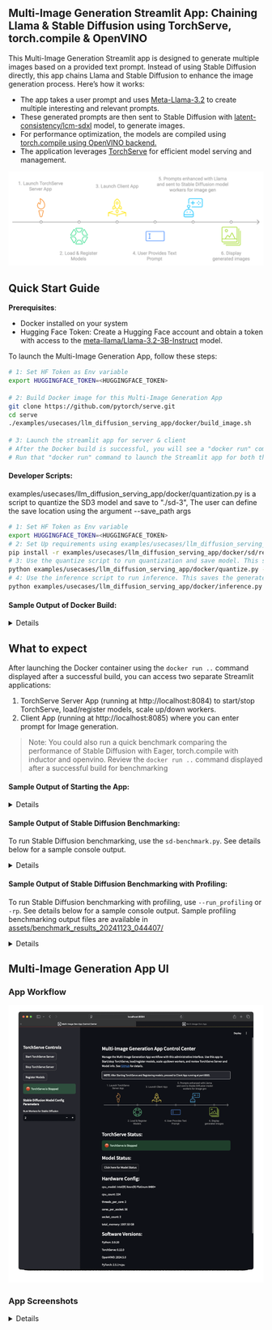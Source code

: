 ## Multi-Image Generation Streamlit App: Chaining Llama & Stable Diffusion using TorchServe, torch.compile & OpenVINO

This Multi-Image Generation Streamlit app is designed to generate multiple images based on a provided text prompt. Instead of using Stable Diffusion directly, this app chains Llama and Stable Diffusion to enhance the image generation process. Here’s how it works:
- The app takes a user prompt and uses [Meta-Llama-3.2](https://huggingface.co/meta-llama) to create multiple interesting and relevant prompts.
- These generated prompts are then sent to Stable Diffusion with [latent-consistency/lcm-sdxl](https://huggingface.co/latent-consistency/lcm-sdxl) model, to generate images.
- For performance optimization, the models are compiled using [torch.compile using OpenVINO backend.](https://docs.openvino.ai/2024/openvino-workflow/torch-compile.html)
- The application leverages [TorchServe](https://pytorch.org/serve/) for efficient model serving and management.

![Multi-Image Generation App Workflow](https://raw.githubusercontent.com/pytorch/serve/master/examples/usecases/llm_diffusion_serving_app/docker/img/workflow-1.png)

## Quick Start Guide

**Prerequisites**: 
- Docker installed on your system
- Hugging Face Token: Create a Hugging Face account and obtain a token with access to the [meta-llama/Llama-3.2-3B-Instruct](https://huggingface.co/meta-llama/Llama-3.2-3B-Instruct) model.

To launch the Multi-Image Generation App, follow these steps:
```bash
# 1: Set HF Token as Env variable
export HUGGINGFACE_TOKEN=<HUGGINGFACE_TOKEN>

# 2: Build Docker image for this Multi-Image Generation App
git clone https://github.com/pytorch/serve.git
cd serve
./examples/usecases/llm_diffusion_serving_app/docker/build_image.sh

# 3: Launch the streamlit app for server & client
# After the Docker build is successful, you will see a "docker run" command printed to the console. 
# Run that "docker run" command to launch the Streamlit app for both the server and client.
```

#### Developer Scripts:
examples/usecases/llm_diffusion_serving_app/docker/quantization.py is a script to quantize the SD3 model and save to "./sd-3", 
The user can define the save location using the argument --save_path args

```bash
# 1: Set HF Token as Env variable
export HUGGINGFACE_TOKEN=<HUGGINGFACE_TOKEN>
# 2: Set Up requirements using examples/usecases/llm_diffusion_serving_app/docker/sd/requirements.txt
pip install -r examples/usecases/llm_diffusion_serving_app/docker/sd/requirements.txt
# 3: Use the quantize script to run quantization and save model. This saves the generated model by default in sd3-fx/
python examples/usecases/llm_diffusion_serving_app/docker/quantize.py --save_path sd3-fx/
# 4: Use the inference script to run inference. This saves the generated image by default in output/generated_image.png 
python examples/usecases/llm_diffusion_serving_app/docker/inference.py --prompt "elon musk mad at china"
```


#### Sample Output of Docker Build:

<details>

```console
ubuntu@ip-10-0-0-137:~/serve$ ./examples/usecases/llm_diffusion_serving_app/docker/build_image.sh 
EXAMPLE_DIR: .//examples/usecases/llm_diffusion_serving_app/docker
ROOT_DIR: /home/ubuntu/serve
DOCKER_BUILDKIT=1 docker buildx build --platform=linux/amd64 --file .//examples/usecases/llm_diffusion_serving_app/docker/Dockerfile --build-arg BASE_IMAGE="pytorch/torchserve:latest-cpu" --build-arg EXAMPLE_DIR=".//examples/usecases/llm_diffusion_serving_app/docker" --build-arg HUGGINGFACE_TOKEN=hf_<token> --build-arg HTTP_PROXY= --build-arg HTTPS_PROXY= --build-arg NO_PROXY= -t "pytorch/torchserve:llm_diffusion_serving_app" .
[+] Building 1.4s (18/18) FINISHED                                                                                                                                                               docker:default
 => [internal] load .dockerignore                                                                                                                                                                          0.0s
 .
 .
 .
 => => naming to docker.io/pytorch/torchserve:llm_diffusion_serving_app                                                                                                                                    0.0s

Docker Build Successful ! 

............................ Next Steps ............................
--------------------------------------------------------------------
[Optional] Run the following command to benchmark Stable Diffusion:
--------------------------------------------------------------------

docker run --rm --platform linux/amd64 \
        --name llm_sd_app_bench \
        -v /home/ubuntu/serve/model-store-local:/home/model-server/model-store \
        --entrypoint python \
        pytorch/torchserve:llm_diffusion_serving_app \
        /home/model-server/llm_diffusion_serving_app/sd-benchmark.py -ni 3

-------------------------------------------------------------------
Run the following command to start the Multi-Image generation App:
-------------------------------------------------------------------

docker run --rm -it --platform linux/amd64 \
        --name llm_sd_app \
        -p 127.0.0.1:8080:8080 \
        -p 127.0.0.1:8081:8081 \
        -p 127.0.0.1:8082:8082 \
        -p 127.0.0.1:8084:8084 \
        -p 127.0.0.1:8085:8085 \
        -v /home/ubuntu/serve/model-store-local:/home/model-server/model-store \
        -e MODEL_NAME_LLM=meta-llama/Llama-3.2-3B-Instruct \
        -e MODEL_NAME_SD=stabilityai/stable-diffusion-xl-base-1.0 \
        pytorch/torchserve:llm_diffusion_serving_app

Note: You can replace the model identifiers (MODEL_NAME_LLM, MODEL_NAME_SD) as needed.

```

</details>

## What to expect
After launching the Docker container using the `docker run ..` command displayed after a successful build, you can access two separate Streamlit applications:
1. TorchServe Server App (running at http://localhost:8084) to start/stop TorchServe, load/register models, scale up/down workers. 
2. Client App (running at http://localhost:8085) where you can enter prompt for Image generation. 

> Note: You could also run a quick benchmark comparing the performance of Stable Diffusion with Eager, torch.compile with inductor and openvino.
> Review the `docker run ..` command displayed after a successful build for benchmarking

#### Sample Output of Starting the App:

<details>

```console
ubuntu@ip-10-0-0-137:~/serve$ docker run --rm -it --platform linux/amd64 \
        --name llm_sd_app \
        -p 127.0.0.1:8080:8080 \
        -p 127.0.0.1:8081:8081 \
        -p 127.0.0.1:8082:8082 \
        -p 127.0.0.1:8084:8084 \
        -p 127.0.0.1:8085:8085 \
        -v /home/ubuntu/serve/model-store-local:/home/model-server/model-store \
        -e MODEL_NAME_LLM=meta-llama/Llama-3.2-3B-Instruct \
        -e MODEL_NAME_SD=stabilityai/stable-diffusion-xl-base-1.0 \
        pytorch/torchserve:llm_diffusion_serving_app

Preparing meta-llama/Llama-3.2-1B-Instruct
/home/model-server/llm_diffusion_serving_app/llm /home/model-server/llm_diffusion_serving_app
Model meta-llama---Llama-3.2-1B-Instruct already downloaded.
Model archive for meta-llama---Llama-3.2-1B-Instruct exists.
/home/model-server/llm_diffusion_serving_app

Preparing stabilityai/stable-diffusion-xl-base-1.0
/home/model-server/llm_diffusion_serving_app/sd /home/model-server/llm_diffusion_serving_app
Model stabilityai/stable-diffusion-xl-base-1.0 already downloaded
Model archive for stabilityai---stable-diffusion-xl-base-1.0 exists.
/home/model-server/llm_diffusion_serving_app

Collecting usage statistics. To deactivate, set browser.gatherUsageStats to false.

Collecting usage statistics. To deactivate, set browser.gatherUsageStats to false.

  You can now view your Streamlit app in your browser.

  Local URL: http://localhost:8085
  Network URL: http://123.11.0.2:8085
  External URL: http://123.123.12.34:8085


  You can now view your Streamlit app in your browser.

  Local URL: http://localhost:8084
  Network URL: http://123.11.0.2:8084
  External URL: http://123.123.12.34:8084
```

</details>

#### Sample Output of Stable Diffusion Benchmarking:
To run Stable Diffusion benchmarking, use the `sd-benchmark.py`. See details below for a sample console output.

<details>

```console
ubuntu@ip-10-0-0-137:~/serve$ docker run --rm --platform linux/amd64 \
        --name llm_sd_app_bench \
        -v /home/ubuntu/serve/model-store-local:/home/model-server/model-store \
        --entrypoint python \
        pytorch/torchserve:llm_diffusion_serving_app \
        /home/model-server/llm_diffusion_serving_app/sd-benchmark.py -ni 3
.
.
.

Hardware Info:
--------------------------------------------------------------------------------
cpu_model: Intel(R) Xeon(R) Platinum 8488C
cpu_count: 64
threads_per_core: 2
cores_per_socket: 32
socket_count: 1
total_memory: 247.71 GB

Software Versions:
--------------------------------------------------------------------------------
Python: 3.9.20
TorchServe: 0.12.0
OpenVINO: 2024.5.0
PyTorch: 2.5.1+cpu
Transformers: 4.46.3
Diffusers: 0.31.0

Benchmark Summary:
--------------------------------------------------------------------------------
+-------------+----------------+---------------------------+
| Run Mode    | Warm-up Time   | Average Time for 3 iter   |
+=============+================+===========================+
| eager       | 11.25 seconds  | 10.13 +/- 0.02 seconds    |
+-------------+----------------+---------------------------+
| tc_inductor | 85.40 seconds  | 8.85 +/- 0.03 seconds     |
+-------------+----------------+---------------------------+
| tc_openvino | 52.57 seconds  | 2.58 +/- 0.04 seconds     |
+-------------+----------------+---------------------------+

Results saved in directory: /home/model-server/model-store/benchmark_results_20241123_071103
Files in the /home/model-server/model-store/benchmark_results_20241123_071103 directory:
benchmark_results.json
image-eager-final.png
image-tc_inductor-final.png
image-tc_openvino-final.png

Results saved at /home/model-server/model-store/ which is a Docker container mount, corresponds to 'serve/model-store-local/' on the host machine.

```

</details>

#### Sample Output of Stable Diffusion Benchmarking with Profiling:
To run Stable Diffusion benchmarking with profiling, use `--run_profiling` or `-rp`. See details below for a sample console output. Sample profiling benchmarking output files are available in [assets/benchmark_results_20241123_044407/](https://github.com/pytorch/serve/tree/master/examples/usecases/llm_diffusion_serving_app/assets/benchmark_results_20241123_044407)

<details>

```console
ubuntu@ip-10-0-0-137:~/serve$ docker run --rm --platform linux/amd64 \
        --name llm_sd_app_bench \
        -v /home/ubuntu/serve/model-store-local:/home/model-server/model-store \
        --entrypoint python \
        pytorch/torchserve:llm_diffusion_serving_app \
        /home/model-server/llm_diffusion_serving_app/sd-benchmark.py -rp
.
.
.
Hardware Info:
--------------------------------------------------------------------------------
cpu_model: Intel(R) Xeon(R) Platinum 8488C
cpu_count: 64
threads_per_core: 2
cores_per_socket: 32
socket_count: 1
total_memory: 247.71 GB

Software Versions:
--------------------------------------------------------------------------------
Python: 3.9.20
TorchServe: 0.12.0
OpenVINO: 2024.5.0
PyTorch: 2.5.1+cpu
Transformers: 4.46.3
Diffusers: 0.31.0

Benchmark Summary:
--------------------------------------------------------------------------------
+-------------+----------------+---------------------------+
| Run Mode    | Warm-up Time   | Average Time for 1 iter   |
+=============+================+===========================+
| eager       | 9.33 seconds   | 8.57 +/- 0.00 seconds     |
+-------------+----------------+---------------------------+
| tc_inductor | 81.11 seconds  | 7.20 +/- 0.00 seconds     |
+-------------+----------------+---------------------------+
| tc_openvino | 50.76 seconds  | 1.72 +/- 0.00 seconds     |
+-------------+----------------+---------------------------+

Results saved in directory: /home/model-server/model-store/benchmark_results_20241123_071629
Files in the /home/model-server/model-store/benchmark_results_20241123_071629 directory:
benchmark_results.json
image-eager-final.png
image-tc_inductor-final.png
image-tc_openvino-final.png
profile-eager.txt
profile-tc_inductor.txt
profile-tc_openvino.txt

num_iter is set to 1 as run_profiling flag is enabled !

Results saved at /home/model-server/model-store/ which is a Docker container mount, corresponds to 'serve/model-store-local/' on the host machine.

```

</details>

## Multi-Image Generation App UI

### App Workflow 
![Multi-Image Generation App Workflow Gif](https://raw.githubusercontent.com/pytorch/serve/master/examples/usecases/llm_diffusion_serving_app/docker/img/multi-image-gen-app.gif)

### App Screenshots

<details>

| Server App Screenshot 1 | Server App Screenshot 2 | Server App Screenshot 3 |
| --- | --- | --- |
| <img src="https://raw.githubusercontent.com/pytorch/serve/master/examples/usecases/llm_diffusion_serving_app/docker/img/server-app-screen-1.png" width="400"> | <img src="https://raw.githubusercontent.com/pytorch/serve/master/examples/usecases/llm_diffusion_serving_app/docker/img/server-app-screen-2.png" width="400"> | <img src="https://raw.githubusercontent.com/pytorch/serve/master/examples/usecases/llm_diffusion_serving_app/docker/img/server-app-screen-3.png" width="400"> |

| Client App Screenshot 1 | Client App Screenshot 2 | Client App Screenshot 3 |
| --- | --- | --- |
| <img src="https://raw.githubusercontent.com/pytorch/serve/master/examples/usecases/llm_diffusion_serving_app/docker/img/client-app-screen-1.png" width="400"> | <img src="https://raw.githubusercontent.com/pytorch/serve/master/examples/usecases/llm_diffusion_serving_app/docker/img/client-app-screen-2.png" width="400"> | <img src="https://raw.githubusercontent.com/pytorch/serve/master/examples/usecases/llm_diffusion_serving_app/docker/img/client-app-screen-3.png" width="400"> |

</details>
